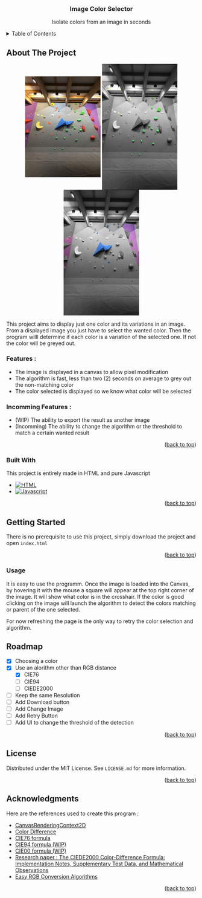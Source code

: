 <!-- PROJECT LOGO -->
<br />
<div align="center">
  
  <h3 align="center">Image Color Selector</h3>

  <p align="center">
    Isolate colors from an image in seconds
  </p>
</div>

<!-- TABLE OF CONTENTS -->
<details>
  <summary>Table of Contents</summary>
  <ol>
    <li>
      <a href="#about-the-project">About The Project</a>
      <ul>
        <li><a href="#features">Features</a></li>
        <li><a href="#incomming-features">Incomming Features</a></li>
        <li><a href="#built-with">Built With</a></li>
      </ul>
    </li>
    <li>
      <a href="#getting-started">Getting Started</a>
    </li>
    <li><a href="#usage">Usage</a></li>
    <li><a href="#roadmap">Roadmap</a></li>
    <li><a href="#contributing">Contributing</a></li>
    <li><a href="#license">License</a></li>
    <li><a href="#acknowledgments">Acknowledgments</a></li>
  </ol>
</details>

<!-- ABOUT THE PROJECT -->
## About The Project

<!-- ![Reference](ref-route.jpg) ![Only green](green-route.png) -->
<div align="center">
    <img align="center" width="200"
            src="ref-route.jpg"
            alt="Picture of reference of a climbing wall">
    <img align="center" width="200"
            src="green-route.png"
            alt="Processed image with a green color selected">
    <img align="center" width="200"
            src="blue-route.png"
            alt="Processed image with a blue color selected">
</div>

This project aims to display just one color and its variations in an image.
From a displayed image you just have to select the wanted color. Then the program willl determine if each color is a variation of the selected one. If not the color will be greyed out.

### Features :
* The image is displayed in a canvas to allow pixel modification
* The algorithm is fast, less than two (2) seconds on average to grey out the non-matching color
* The color selected is displayed so we know what color will be selected

### Incomming Features :
* (WIP) The ability to export the result as another image
* (Incomming) The ability to change the algorithm or the threshold to match a certain wanted result

<p align="right">(<a href="#readme-top">back to top</a>)</p>

### Built With

This project is entirely made in HTML and pure Javascript 

* [![HTML][Html.html]][HTML-url]
* [![Javascript][Javascript.js]][Javascript-url]

<p align="right">(<a href="#readme-top">back to top</a>)</p>

<!-- GETTING STARTED -->
## Getting Started

There is no prerequisite to use this project, simply download the project and open ``index.html``

<p align="right">(<a href="#readme-top">back to top</a>)</p>

### Usage

It is easy to use the programm. Once the image is loaded into the Canvas, by hovering it with the mouse a square will appear at the top right corner of the image. It will show what color is in the crosshair. If the color is good clicking on the image will launch the algorithm to detect the colors matching or parent of the one selected.

For now refreshing the page is the only way to retry the color selection and algorithm.


<!-- ROADMAP -->
## Roadmap

- [x] Choosing a color
- [x] Use an alorithm other than RGB distance
    - [x] CIE76
    - [ ] CIE94
    - [ ] CIEDE2000
- [ ] Keep the same Resolution
- [ ] Add Download button
- [ ] Add Change Image
- [ ] Add Retry Button
- [ ] Add UI to change the threshold of the detection

<p align="right">(<a href="#readme-top">back to top</a>)</p>

<!-- LICENSE -->
## License

Distributed under the MIT License. See `LICENSE.md` for more information.

<p align="right">(<a href="#readme-top">back to top</a>)</p>



<!-- ACKNOWLEDGMENTS -->
## Acknowledgments

Here are the references used to create this program :

* [CanvasRenderingContext2D](https://developer.mozilla.org/en-US/docs/Web/API/CanvasRenderingContext2D)
* [Color Difference](https://en.wikipedia.org/wiki/Color_difference)
* [CIE76 formula](https://en.wikipedia.org/wiki/Color_difference#CIE76)
* [CIE94 formula (WIP)](https://en.wikipedia.org/wiki/Color_difference#CIE94)
* [CIE00 formula (WIP)](https://en.wikipedia.org/wiki/Color_difference#CIEDE2000)
* [Research paper : The CIEDE2000 Color-Difference Formula: Implementation Notes, Supplementary Test Data, and Mathematical Observations](https://hajim.rochester.edu/ece/sites/gsharma/ciede2000/ciede2000noteCRNA.pdf)
* [Easy RGB Conversion Algorithms](https://www.easyrgb.com/en/math.php)


<p align="right">(<a href="#readme-top">back to top</a>)</p>

[HTML.html]: https://img.shields.io/badge/HTML-239120?style=for-the-badge&logo=html5&logoColor=white
[HTML-url]: https://developer.mozilla.org/fr/docs/Web/HTML
[Javascript.js]: https://img.shields.io/badge/JavaScript-323330?style=for-the-badge&logo=javascript&logoColor=F7DF1E
[Javascript-url]: https://developer.mozilla.org/fr/docs/Web/JavaScript
